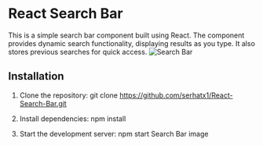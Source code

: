 # React Search Bar

This is a simple search bar component built using React. The component provides dynamic search functionality, displaying results as you type. It also stores previous searches for quick access.
![Search Bar](https://github.com/serhatx1/React-Search-Bar/assets/49308319/b13b3605-1af7-4751-8d71-2007fef7aa77)

## Installation

1. Clone the repository:
    git clone https://github.com/serhatx1/React-Search-Bar.git

2. Install dependencies:
    npm install
3. Start the development server:
    npm start
   Search Bar image
